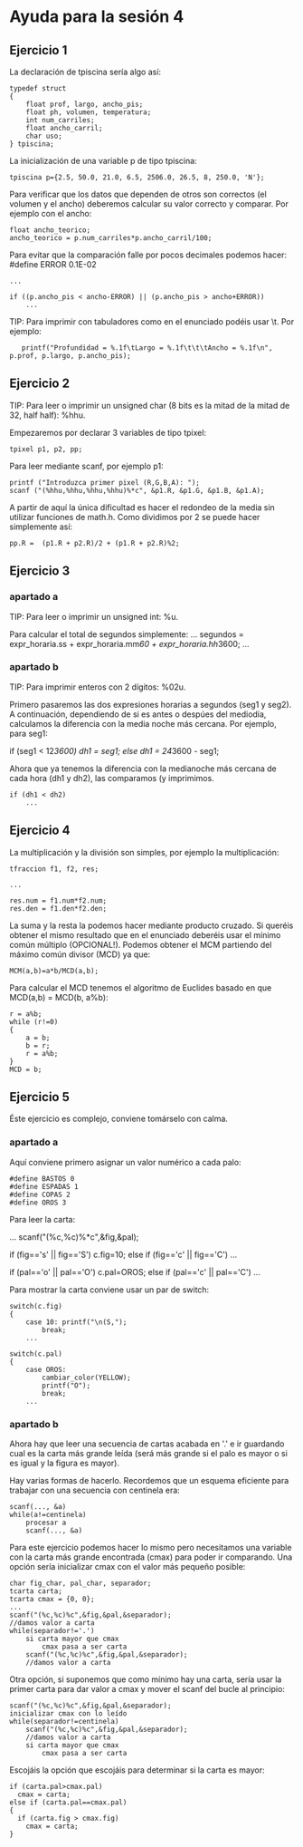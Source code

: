 # Ayuda para la sesión 4

## Ejercicio 1

La declaración de tpiscina sería algo así:

    typedef struct 
    {
        float prof, largo, ancho_pis;
        float ph, volumen, temperatura;
        int num_carriles;
        float ancho_carril;
        char uso; 
    } tpiscina;

La inicialización de una variable p de tipo tpiscina:

    tpiscina p={2.5, 50.0, 21.0, 6.5, 2506.0, 26.5, 8, 250.0, 'N'};

Para verificar que los datos que dependen de otros son correctos (el volumen y el ancho) deberemos calcular su valor correcto y comparar. Por ejemplo con el ancho:
    
    float ancho_teorico;
    ancho_teorico = p.num_carriles*p.ancho_carril/100;

Para evitar que la comparación falle por pocos decimales podemos hacer:
    #define ERROR 0.1E-02

    ...

    if ((p.ancho_pis < ancho-ERROR) || (p.ancho_pis > ancho+ERROR))
        ...


TIP: Para imprimir con tabuladores como en el enunciado podéis usar \t. Por ejemplo:
  
       printf("Profundidad = %.1f\tLargo = %.1f\t\t\tAncho = %.1f\n", p.prof, p.largo, p.ancho_pis);

## Ejercicio 2

TIP: Para leer o imprimir un unsigned char (8 bits es la mitad de la mitad de 32, half half): %hhu.

Empezaremos por declarar 3 variables de tipo tpixel:

    tpixel p1, p2, pp; 

Para leer mediante scanf, por ejemplo p1:

    printf ("Introduzca primer pixel (R,G,B,A): ");
    scanf ("(%hhu,%hhu,%hhu,%hhu)%*c", &p1.R, &p1.G, &p1.B, &p1.A);

A partir de aquí la única dificultad es hacer el redondeo de la media sin utilizar funciones de math.h. Como dividimos por 2 se puede hacer simplemente así:

    pp.R =  (p1.R + p2.R)/2 + (p1.R + p2.R)%2;  

## Ejercicio 3

### apartado a

TIP: Para leer o imprimir un unsigned int: %u.

Para calcular el total de segundos simplemente:
    ...
    segundos = expr_horaria.ss + expr_horaria.mm*60 + expr_horaria.hh*3600;
    ...

### apartado b

TIP: Para imprimir enteros con 2 dígitos: %02u. 

Primero pasaremos las dos expresiones horarias a segundos (seg1 y seg2). A continuación, dependiendo de si es antes o despúes del mediodía, calculamos la diferencia con la media noche más cercana. Por ejemplo, para seg1:

  if (seg1 < 12*3600) 
    dh1 = seg1;
  else 
    dh1 = 24*3600 - seg1;

Ahora que ya tenemos la diferencia con la medianoche más cercana de cada hora (dh1 y dh2), las comparamos (y imprimimos.
    
    if (dh1 < dh2)
        ...

## Ejercicio 4

La multiplicación y la división son simples, por ejemplo la multiplicación:

    tfraccion f1, f2, res;

    ...

    res.num = f1.num*f2.num;
    res.den = f1.den*f2.den;

La suma y la resta la podemos hacer mediante producto cruzado. Si queréis obtener el mismo resultado que en el enunciado deberéis usar el mínimo común múltiplo (OPCIONAL!). Podemos obtener el MCM partiendo del máximo común divisor (MCD) ya que:

    MCM(a,b)=a*b/MCD(a,b);

Para calcular el MCD tenemos el algoritmo de Euclides basado en que MCD(a,b) = MCD(b, a%b):

    r = a%b;
    while (r!=0)
    {
        a = b;
        b = r;
        r = a%b;
    }
    MCD = b;

## Ejercicio 5

Éste ejercicio es complejo, conviene tomárselo con calma.

### apartado a

Aquí conviene primero asignar un valor numérico a cada palo:

    #define BASTOS 0
    #define ESPADAS 1
    #define COPAS 2
    #define OROS 3

Para leer la carta:
  
  ...
  scanf("(%c,%c)%*c",&fig,&pal);
  
  if (fig=='s' || fig=='S') 
    c.fig=10;
  else if (fig=='c' || fig=='C') 
    ... 

  if (pal=='o' || pal=='O') 
    c.pal=OROS;
  else if (pal=='c' || pal=='C') 
    ... 

Para mostrar la carta conviene usar un par de switch:

    switch(c.fig)
    {
        case 10: printf("\n(S,");
            break;
        ...

    switch(c.pal)
    {
        case OROS:    
            cambiar_color(YELLOW);
            printf("O");
            break;  
        ...  

### apartado b

Ahora hay que leer una secuencia de cartas acabada en '.' e ir guardando cual es la carta más grande leída (será más grande si el palo es mayor o si es igual y la figura es mayor). 

Hay varias formas de hacerlo. Recordemos que un esquema eficiente para trabajar con una secuencia con centinela era:

    scanf(..., &a)
    while(a!=centinela)
        procesar a
        scanf(..., &a)

Para este ejercicio podemos hacer lo mismo pero necesitamos una variable con la carta más grande encontrada (cmax) para poder ir comparando. Una opción sería inicializar cmax con el valor más pequeño posible:
    
    char fig_char, pal_char, separador;
    tcarta carta;
    tcarta cmax = {0, 0};
    ...
    scanf("(%c,%c)%c",&fig,&pal,&separador);
    //damos valor a carta
    while(separador!='.')
        si carta mayor que cmax 
            cmax pasa a ser carta
        scanf("(%c,%c)%c",&fig,&pal,&separador);
        //damos valor a carta

Otra opción, si suponemos que como mínimo hay una carta, sería usar la primer carta para dar valor a cmax y mover el scanf del bucle al principio:

    scanf("(%c,%c)%c",&fig,&pal,&separador);
    inicializar cmax con lo leído
    while(separador!=centinela)
        scanf("(%c,%c)%c",&fig,&pal,&separador);
        //damos valor a carta
        si carta mayor que cmax 
            cmax pasa a ser carta

Escojáis la opción que escojáis para determinar si la carta es mayor:

    if (carta.pal>cmax.pal)
      cmax = carta;
    else if (carta.pal==cmax.pal)
    {
      if (carta.fig > cmax.fig)
        cmax = carta;
    }